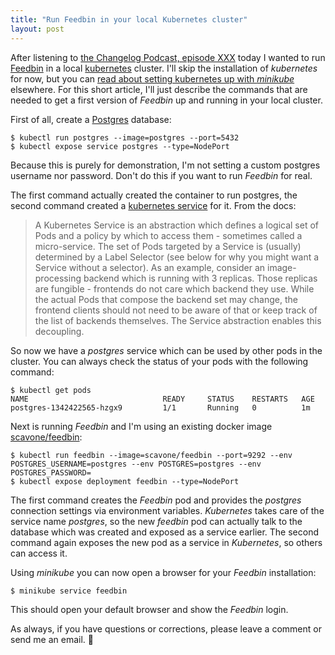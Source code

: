 ```yaml
---
title: "Run Feedbin in your local Kubernetes cluster"
layout: post
---
```

After listening to [the Changelog Podcast, episode XXX][2] today I wanted to run [Feedbin][0] in a local [kubernetes][1] cluster. I'll skip the installation of *kubernetes* for now, but you can [read about setting kubernetes up with *minikube*][3] elsewhere. For this short article, I'll just describe the commands that are needed to get a first version of *Feedbin* up and running in your local cluster.

First of all, create a [Postgres][4] database:

    $ kubectl run postgres --image=postgres --port=5432
    $ kubectl expose service postgres --type=NodePort

Because this is purely for demonstration, I'm not setting a custom postgres username nor password. Don't do this if you want to run *Feedbin* for real.

The first command actually created the container to run postgres, the second command created a [kubernetes service][5] for it. From the docs:

> A Kubernetes Service is an abstraction which defines a logical set of 
> Pods and a policy by which to access them - sometimes called a micro-service. 
> The set of Pods targeted by a Service is (usually) determined by a Label 
> Selector (see below for why you might want a Service without a selector).
> As an example, consider an image-processing backend which is running with 
> 3 replicas. Those replicas are fungible - frontends do not care which backend 
> they use. While the actual Pods that compose the backend set may change, the 
> frontend clients should not need to be aware of that or keep track of the list 
> of backends themselves. The Service abstraction enables this decoupling.

So now we have a *postgres* service which can be used by other pods in the cluster. You can always check the status of your pods with the following command:

    $ kubectl get pods
    NAME                              READY     STATUS    RESTARTS   AGE
    postgres-1342422565-hzgx9         1/1       Running   0          1m

Next is running *Feedbin* and I'm using an existing docker image [scavone/feedbin][6]:

    $ kubectl run feedbin --image=scavone/feedbin --port=9292 --env POSTGRES_USERNAME=postgres --env POSTGRES=postgres --env POSTGRES_PASSWORD=
    $ kubectl expose deployment feedbin --type=NodePort

The first command creates the *Feedbin* pod and provides the *postgres* connection settings via environment variables. *Kubernetes* takes care of the service name *postgres*, so the new *feedbin* pod can actually talk to the database which was created and exposed as a service earlier. The second command again exposes the new pod as a service in *Kubernetes*, so others can access it.

Using *minikube* you can now open a browser for your *Feedbin* installation:

    $ minikube service feedbin

This should open your default browser and show the *Feedbin* login.

As always, if you have questions or corrections, please leave a comment or send me an email. 🙂

[0]: https://feedbin.com/
[1]: https://kubernetes.io/
[2]: https://changelog.com/podcast
[3]: https://kubernetes.io/docs/getting-started-guides/minikube/
[4]: https://www.postgresql.org/
[5]: https://kubernetes.io/docs/user-guide/services/
[6]: https://hub.docker.com/r/scavone/feedbin/
